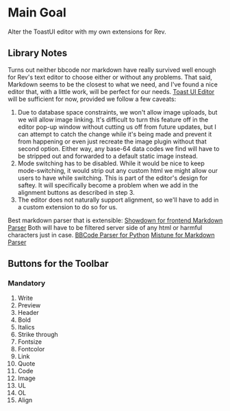 # Main Goal

Alter the ToastUI editor with my own extensions for Rev.

## Library Notes

Turns out neither bbcode nor markdown have really survived well enough for Rev's text editor to choose either or without any problems. That said, Markdown seems to be the closest to what we need, and I've found a nice editor that, with a little work, will be perfect for our needs. [Toast UI Editor](http://ui.toast.com/tui-editor/) will be sufficient for now, provided we follow a few caveats:

1. Due to database space constraints, we won't allow image uploads, but we will allow image linking. It's difficult to turn this feature off in the editor pop-up window without cutting us off from future updates, but I can attempt to catch the change while it's being made and prevent it from happening or even just recreate the image plugin without that second option. Either way, any base-64 data codes we find will have to be stripped out and forwarded to a default static image instead.
2. Mode switching has to be disabled. While it would be nice to keep mode-switching, it would strip out any custom html we might allow our users to have while switching. This is part of the editor's design for saftey. It will specifically become a problem when we add in the alignment buttons as described in step 3.
3. The editor does not naturally support alignment, so we'll have to add in a custom extension to do so for us.

Best markdown parser that is extensible:
[Showdown for frontend Markdown Parser](https://github.com/showdownjs/showdown)
Both will have to be filtered server side of any html or harmful characters just in case.
[BBCode Parser for Python](https://pypi.org/project/bbcode/)
[Mistune for Markdown Parser](https://github.com/lepture/mistune)

## Buttons for the Toolbar

### Mandatory

1. Write
2. Preview
3. Header
4. Bold
5. Italics
6. Strike through
7. Fontsize
8. Fontcolor
9. Link
10. Quote
11. Code
12. Image
13. UL
14. OL
15. Align
